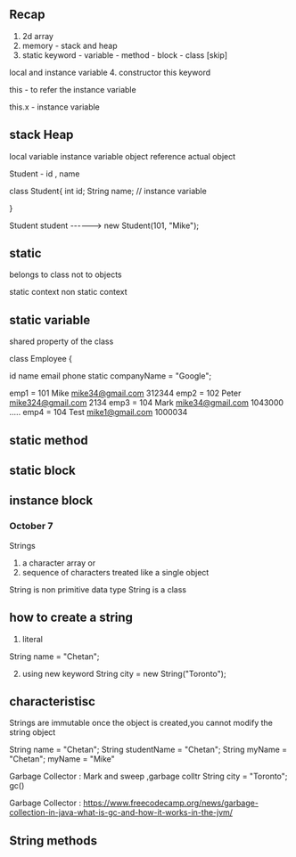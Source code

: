 ## Recap 

1. 2d array 
2. memory - stack and heap 
3. static keyword 
        - variable 
        - method 
        - block 
        - class [skip]

local and instance variable 
4. constructor 
        this keyword 
  

this - to refer the instance variable 

this.x - instance variable 


## stack                           Heap 
local variable                     instance variable 
object reference                   actual object 


Student - id , name 

class Student{
  int id;
  String name; // instance variable 

}

Student student         ------>    new Student(101, "Mike");

## static 
belongs to class not to objects 


static context                  non static context

## static variable 
shared property of the class 


class Employee {

id 
name
email 
phone 
static companyName = "Google";

emp1 = 101 Mike mike34@gmail.com 312344 
emp2 = 102 Peter mike324@gmail.com 2134
emp3 = 104 Mark mike34@gmail.com 1043000
.....
emp4 = 104 Test mike1@gmail.com 1000034 


## static method
## static block 
## instance block


### October 7 

Strings 
1. a character array 
or 
2. sequence of characters treated like a single object 

String is non primitive data type 
String is a class 

## how to create a string 
1. literal 

String name = "Chetan";

2. using new keyword 
String city = new String("Toronto");


## characteristisc 
Strings are immutable 
once the object is created,you cannot modify the string object 

String name = "Chetan";
String studentName = "Chetan";
String myName = "Chetan";
myName = "Mike"

Garbage Collector : Mark and sweep ,garbage colltr
String city = "Toronto";                gc()

Garbage Collector :
https://www.freecodecamp.org/news/garbage-collection-in-java-what-is-gc-and-how-it-works-in-the-jvm/


## String methods 

















